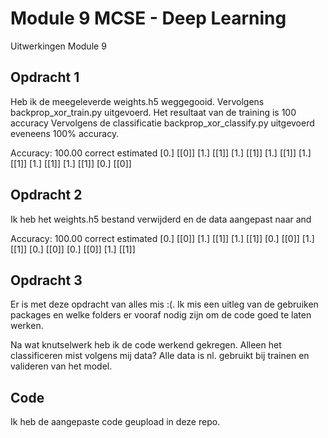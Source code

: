 # Module 9 MCSE - Deep Learning
Uitwerkingen Module 9

## Opdracht 1
Heb ik de meegeleverde weights.h5 weggegooid. Vervolgens backprop_xor_train.py uitgevoerd. Het resultaat van de training is 100 accuracy
Vervolgens de classificatie backprop_xor_classify.py uitgevoerd eveneens 100% accuracy.

Accuracy: 100.00
correct estimated
[0.] [[0]]
[1.] [[1]]
[1.] [[1]]
[1.] [[1]]
[1.] [[1]]
[1.] [[1]]
[1.] [[1]]
[0.] [[0]]


## Opdracht 2
Ik heb het weights.h5 bestand verwijderd en de data aangepast naar and

Accuracy: 100.00
correct estimated
[0.] [[0]]
[1.] [[1]]
[1.] [[1]]
[0.] [[0]]
[1.] [[1]]
[0.] [[0]]
[0.] [[0]]
[1.] [[1]]


## Opdracht 3
Er is met deze opdracht van alles mis :(. Ik mis een uitleg van de gebruiken packages en welke folders er vooraf nodig zijn om de code goed te laten werken.

Na wat knutselwerk heb ik de code werkend gekregen. Alleen het classificeren mist volgens mij data? Alle data is nl. gebruikt bij trainen en valideren van het model.

## Code
Ik heb de aangepaste code geupload in deze repo.
